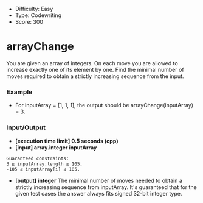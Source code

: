 - Difficulty: Easy
- Type: Codewriting
- Score: 300

# arrayChange
You are given an array of integers. On each move you are allowed to increase exactly one of its element by one. Find the minimal number of moves required to obtain a strictly increasing sequence from the input.

### Example
- For inputArray = [1, 1, 1], the output should be
arrayChange(inputArray) = 3.

### Input/Output
- **[execution time limit] 0.5 seconds (cpp)**
- **[input] array.integer inputArray**
```
Guaranteed constraints:
3 ≤ inputArray.length ≤ 105,
-105 ≤ inputArray[i] ≤ 105.
```
- **[output] integer** The minimal number of moves needed to obtain a strictly increasing sequence from inputArray.
It's guaranteed that for the given test cases the answer always fits signed 32-bit integer type.
